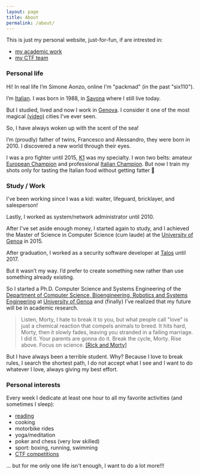 ```yaml
---
layout: page
title: About
permalink: /about/
---
```


This is just my personal website, just-for-fun, if are intrested in: 

* [my academic work](http://csec.it/people/simone_aonzo/)
* [my CTF team](https://zenhack.it/)



### Personal life
Hi! In real life I’m Simone Aonzo, online I'm "packmad" (in the past "six110").

I’m [Italian](https://en.wikipedia.org/wiki/Italy). I was born in 1988, in [Savona](https://en.wikipedia.org/wiki/Savona) where I still live today.

But I studied, lived and now I work in [Genova](https://en.wikipedia.org/wiki/Genoa). I consider it one of the most magical [(video)](https://www.youtube.com/watch?v=Hg3Fq85azck) cities I've ever seen.

So, I have always woken up with the scent of the sea!

I’m (proudly) father of twins, Francesco and Alessandro, they were born in 2010. I discovered a new world through their eyes.

I was a pro fighter until 2015, [K1](https://en.wikipedia.org/wiki/K-1) was my specialty. I won two belts: amateur [European Champion](http://www.ivg.it/2015/06/loanesi-alle-stelle-weekend-di-successi-per-il-polizzano-perlungher/) and professional [Italian Champion](http://www.ivg.it/2015/12/loano-ospita-linternational-fight-show/). But now I train my shots only for tasting the Italian food without getting fatter 🙂


### Study / Work

I've been working since I was a kid: waiter, lifeguard, bricklayer, and salesperson!

Lastly, I worked as system/network administrator until 2010.

After I've set aside enough money, I started again to study, and I achieved the Master of Science in Computer Science (cum laude) at the [University of Genoa](https://en.wikipedia.org/wiki/University_of_Genoa) in 2015.

After graduation, I worked as a security software developer at [Talos](https://talos-sec.com/) until 2017.

But it wasn’t my way. I’d prefer to create something new rather than use something already existing.

So I started a Ph.D. Computer Science and Systems Engineering of the [Department of Computer Science, Bioengineering, Robotics and Systems Engineering](http://www.dibris.unige.it/) at [University of Genoa](https://en.wikipedia.org/wiki/University_of_Genoa) and (finally) I've realized that my future will be in academic research.

> Listen, Morty, I hate to break it to you, but what people call "love" is just a chemical reaction that compels animals to breed. It hits hard, Morty, then it slowly fades, leaving you stranded in a failing marriage. I did it. Your parents are gonna do it. Break the cycle, Morty. Rise above. Focus on science.
> [[Rick and Morty]](https://en.wikipedia.org/wiki/Rick_and_Morty)

But I have always been a terrible student. Why?
Because I love to break rules, I search the shortest path, I do not accept what I see and I want to do whatever I love, always giving my best effort.


### Personal interests
Every week I dedicate at least one hour to all my favorite activities (and sometimes I sleep):
* [reading](https://packmad.github.io/books/)
* cooking
* motorbike rides
* yoga/meditation
* poker and chess (very low skilled)
* sport: boxing, running, swimming
* [CTF competitions](https://ctftime.org/ctf-wtf/)

... but for me only one life isn't enough, I want to do a lot more!!!
